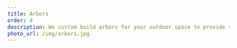 ```yaml
---
title: Arbors
order: 4
description: We custom build arbors for your outdoor space to provide shade, plant trellising, and an element of fantasy.
photo_url: /img/arbors.jpg
---
```

